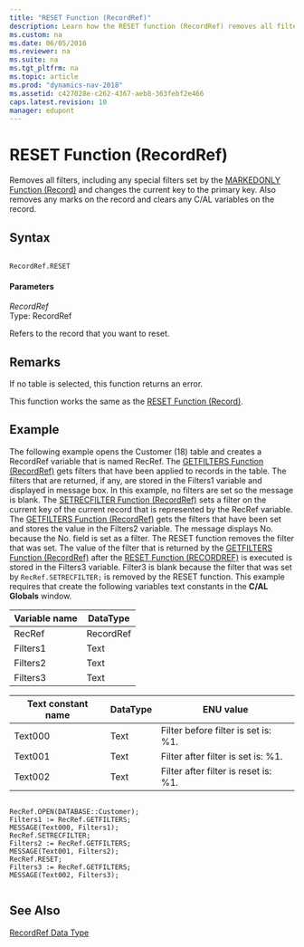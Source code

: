 ```yaml
---
title: "RESET Function (RecordRef)"
description: Learn how the RESET function (RecordRef) removes all filters, including any special filters set by the MARKEDONLY Function (Record).
ms.custom: na
ms.date: 06/05/2016
ms.reviewer: na
ms.suite: na
ms.tgt_pltfrm: na
ms.topic: article
ms.prod: "dynamics-nav-2018"
ms.assetid: c427028e-c262-4367-aeb8-363febf2e466
caps.latest.revision: 10
manager: edupont
---
```

# RESET Function (RecordRef)
Removes all filters, including any special filters set by the [MARKEDONLY Function \(Record\)](MARKEDONLY-Function--Record-.md) and changes the current key to the primary key. Also removes any marks on the record and clears any C/AL variables on the record.  
  
## Syntax  
  
```  
  
RecordRef.RESET  
```  
  
#### Parameters  
 *RecordRef*  
 Type: RecordRef  
  
 Refers to the record that you want to reset.  
  
## Remarks  
 If no table is selected, this function returns an error.  
  
 This function works the same as the [RESET Function \(Record\)](RESET-Function--Record-.md).  
  
## Example  
 The following example opens the Customer \(18\) table and creates a RecordRef variable that is named RecRef. The [GETFILTERS Function \(RecordRef\)](GETFILTERS-Function--RecordRef-.md) gets filters that have been applied to records in the table. The filters that are returned, if any, are stored in the Filters1 variable and displayed in message box. In this example, no filters are set so the message is blank. The [SETRECFILTER Function \(RecordRef\)](SETRECFILTER-Function--RecordRef-.md) sets a filter on the current key of the current record that is represented by the RecRef variable. The [GETFILTERS Function \(RecordRef\)](GETFILTERS-Function--RecordRef-.md) gets the filters that have been set and stores the value in the Filters2 variable. The message displays No. because the No. field is set as a filter. The RESET function removes the filter that was set. The value of the filter that is returned by the [GETFILTERS Function \(RecordRef\)](GETFILTERS-Function--RecordRef-.md) after the [RESET Function \(RECORDREF\)](RESET-Function--RecordRef-.md) is executed is stored in the Filters3 variable. Filter3 is blank because the filter that was set by `RecRef.SETRECFILTER;` is removed by the RESET function. This example requires that create the following variables text constants in the **C/AL Globals** window.  
  
|Variable name|DataType|  
|-------------------|--------------|  
|RecRef|RecordRef|  
|Filters1|Text|  
|Filters2|Text|  
|Filters3|Text|  
  
|Text constant name|DataType|ENU value|  
|------------------------|--------------|---------------|  
|Text000|Text|Filter before filter is set is: %1.|  
|Text001|Text|Filter after filter is set is: %1.|  
|Text002|Text|Filter after filter is reset is: %1.|  
  
```  
  
RecRef.OPEN(DATABASE::Customer);  
Filters1 := RecRef.GETFILTERS;  
MESSAGE(Text000, Filters1);  
RecRef.SETRECFILTER;  
Filters2 := RecRef.GETFILTERS;  
MESSAGE(Text001, Filters2);  
RecRef.RESET;  
Filters3 := RecRef.GETFILTERS;  
MESSAGE(Text002, Filters3);  
  
```  
  
## See Also  
 [RecordRef Data Type](RecordRef-Data-Type.md)